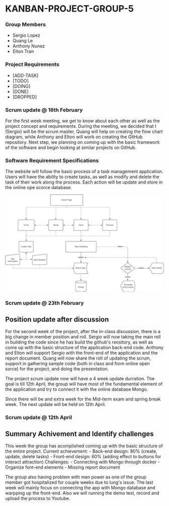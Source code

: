 # **KANBAN-PROJECT-GROUP-5**


### Group Members
 
- Sergio Lopez
- Quang Le
- Anthony Nunez
- Elton Tran
 
### Project Requirements 

- [ADD-TASK]
- [TODO]
- [DOING]
- [DONE]
- [DROPPED]

### Scrum update @ 16th February
For the first week meeting, we get to know about each other as well as the project concept and requirements. During the meeting, we decided that I (Sergio) will be the scrum master, Quang will help on creating the flow chart diagram, while Anthony and Elton will work on creating the GitHub repository. Next step, we planning on coming up with the basic framework of the software and begin looking at similar projects on GitHub. 

### Software Requirement Specifications
The website will follow the basic process of a task management application. Users will have the ability to create tasks, as well as modify and delete the task of their work along the process. Each action will be update and store in the online ope scorce database.

![flowchart](flowchart.png)

### Scrum update @ 23th February
## Position update after discussion 
For the second week of the project, after the in-class discussion, there is a big change in member position and roll. Sergio will now taking the main roll in building the code since he has build the github's reository, as well as come up with the basic structure of the application back-end code. Anthony and Elton will support Sergio with the front-end of the application and the report document. Quang will now share the roll of updating the scrum, support in gathering sample code (both in class and from online open sorce) for the project, and doing the presentation. 

The project scrum update now will have a 4 week update durration. The goal is till 12th April, the group will have most of the fundamental element of the application and try to connect it with the online database Mongo.

Since there will be and extra week for the Mid-term exam and spring break week. The next update will be held on 12th April.

### Scrum update @ 12th April
## Summary Achivement and Identify challenges 
This week the group has acomplished coming up with the basic structure of the entire project.
Current achievement:
    - Back-end design: 80% (create, update, delete tasks)
    - Front-end design: 60% (adding effect to buttons for interact attraction)
Challenges:
    - Connecting with Mongo through docker
    - Organize font-end elements
    - Missing report document

The group also having problem with men power as one of the group member got hospitalized for couple weeks due to lung's issue.
The last week will mainly focus on connecting the app with Mongo database and warpping up the front-end. Also we will running the demo test, record and upload the process to Youtube.